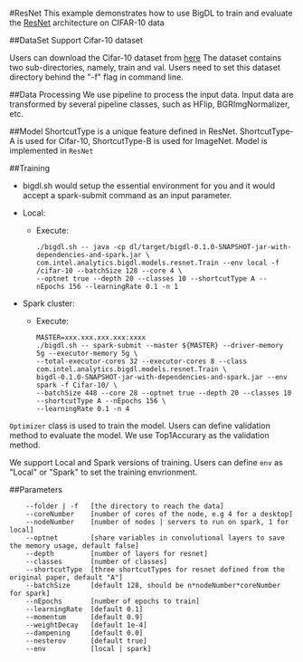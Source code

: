 #ResNet
This example demonstrates how to use BigDL to train and evaluate the [ResNet](https://arxiv.org/abs/1512.03385) architecture on CIFAR-10 data

##DataSet
Support Cifar-10 dataset

Users can download the Cifar-10 dataset from [here](https://www.cs.toronto.edu/~kriz/cifar.html)
The dataset contains two sub-directories, namely, train and val. Users need to set this dataset directory behind the "-f" flag in command line.


##Data Processing
We use pipeline to process the input data.
Input data are transformed by several pipeline classes, such as HFlip, BGRImgNormalizer, etc.

##Model
ShortcutType is a unique feature defined in ResNet. ShortcutType-A is used for Cifar-10, ShortcutType-B is used for ImageNet.
Model is implemented in <code>ResNet</code>

##Training
* bigdl.sh would setup the essential environment for you and it would accept a spark-submit command as an input parameter.

* Local:
    * Execute:

        ```shell
        ./bigdl.sh -- java -cp dl/target/bigdl-0.1.0-SNAPSHOT-jar-with-dependencies-and-spark.jar \
        com.intel.analytics.bigdl.models.resnet.Train --env local -f /cifar-10 --batchSize 128 --core 4 \
        --optnet true --depth 20 --classes 10 --shortcutType A --nEpochs 156 --learningRate 0.1 -n 1
        ```
* Spark cluster:
    * Execute:

        ```shell
        MASTER=xxx.xxx.xxx.xxx:xxxx
        ./bigdl.sh -- spark-submit --master ${MASTER} --driver-memory 5g --executor-memory 5g \
        --total-executor-cores 32 --executor-cores 8 --class com.intel.analytics.bigdl.models.resnet.Train \
        bigdl-0.1.0-SNAPSHOT-jar-with-dependencies-and-spark.jar --env spark -f Cifar-10/ \
        --batchSize 448 --core 28 --optnet true --depth 20 --classes 10 --shortcutType A --nEpochs 156 \
        --learningRate 0.1 -n 4
        ```

<code>Optimizer</code> class is used to train the model. Users can define validation method to evaluate the model. We use Top1Accurary as the validation method.

We support Local and Spark versions of training. Users can define <code>env</code> as "Local" or "Spark" to set the training envrionment.

##Parameters
```
    --folder | -f   [the directory to reach the data]
    --coreNumber    [number of cores of the node, e.g 4 for a desktop]
    --nodeNumber    [number of nodes | servers to run on spark, 1 for local]
    --optnet        [share variables in convolutional layers to save the memory usage, default false]
    --depth         [number of layers for resnet]
    --classes       [number of classes]
    --shortcutType  [three shortcutTypes for resnet defined from the original paper, default "A"]
    --batchSize     [default 128, should be n*nodeNumber*coreNumber for spark]
    --nEpochs       [number of epochs to train]
    --learningRate  [default 0.1]
    --momentum      [default 0.9]
    --weightDecay   [default 1e-4]
    --dampening     [default 0.0]
    --nesterov      [default true]
    --env           [local | spark]
```
